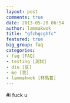 ```yaml
---
layout: post
comments: true
date: 2013-05-20 06:54
author: lammakwok
title: "gfchgcghfc"
featured: true
big_group: faq
categories:
- faq [FAQ]
- testing [測試]
- diu [豆]
- me [我]
- lammakwok [林馬葛] 
---
```


#i fuck u 
